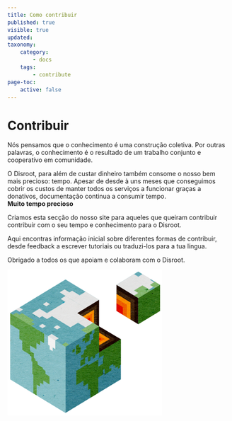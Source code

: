 ```yaml
---
title: Como contribuir
published: true
visible: true
updated:
taxonomy:
    category:
        - docs
    tags:
        - contribute
page-toc:
    active: false
---
```


# Contribuir

Nós pensamos que o conhecimento é uma construção coletiva. Por outras palavras, o conhecimento é o resultado de um trabalho conjunto e cooperativo em comunidade.

O Disroot, para além de custar dinheiro também consome o nosso bem mais precioso: tempo. Apesar de desde à uns meses que conseguimos cobrir os custos de manter todos os serviços a funcionar graças a donativos, documentação continua a consumir tempo.<br>
**Muito tempo precioso**

Criamos esta secção do nosso site para aqueles que queiram contribuir contribuir com o seu tempo e conhecimento para o Disroot. 

Aqui encontras informação inicial sobre diferentes formas de contribuir, desde feedback a escrever tutoriais ou traduzi-los para a tua língua.

Obrigado a todos os que apoiam e colaboram com o Disroot.

![](contribute.png)
